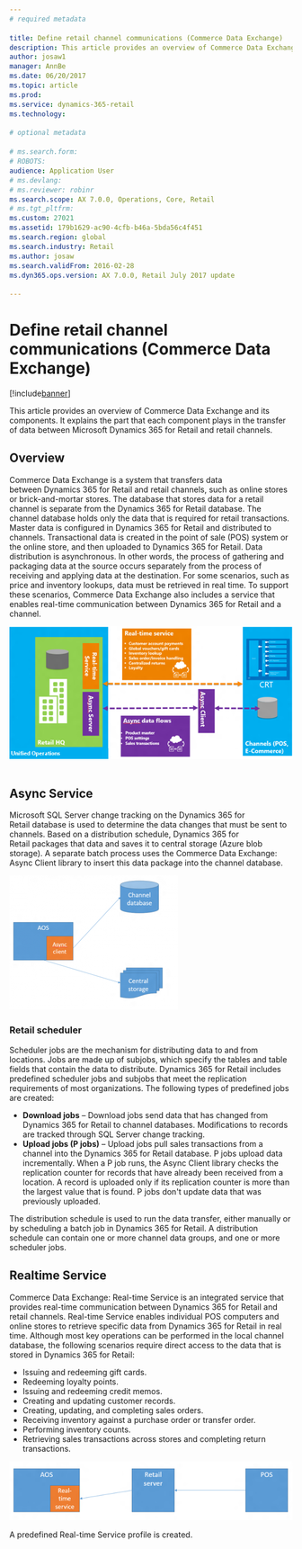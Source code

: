 ```yaml
---
# required metadata

title: Define retail channel communications (Commerce Data Exchange)
description: This article provides an overview of Commerce Data Exchange and its components. It explains the part that each component plays in the transfer of data between Microsoft Dynamics 365 for Retail and retail channels.
author: josaw1
manager: AnnBe
ms.date: 06/20/2017
ms.topic: article
ms.prod: 
ms.service: dynamics-365-retail
ms.technology: 

# optional metadata

# ms.search.form: 
# ROBOTS: 
audience: Application User
# ms.devlang: 
# ms.reviewer: robinr
ms.search.scope: AX 7.0.0, Operations, Core, Retail
# ms.tgt_pltfrm: 
ms.custom: 27021
ms.assetid: 179b1629-ac90-4cfb-b46a-5bda56c4f451
ms.search.region: global
ms.search.industry: Retail
ms.author: josaw
ms.search.validFrom: 2016-02-28
ms.dyn365.ops.version: AX 7.0.0, Retail July 2017 update

---
```


# Define retail channel communications (Commerce Data Exchange)

[!include[banner](../includes/banner.md)]


This article provides an overview of Commerce Data Exchange and its components. It explains the part that each component plays in the transfer of data between Microsoft Dynamics 365 for Retail and retail channels.

Overview
--------

Commerce Data Exchange is a system that transfers data between Dynamics 365 for Retail and retail channels, such as online stores or brick-and-mortar stores. The database that stores data for a retail channel is separate from the Dynamics 365 for Retail database. The channel database holds only the data that is required for retail transactions. Master data is configured in Dynamics 365 for Retail and distributed to channels. Transactional data is created in the point of sale (POS) system or the online store, and then uploaded to Dynamics 365 for Retail. Data distribution is asynchronous. In other words, the process of gathering and packaging data at the source occurs separately from the process of receiving and applying data at the destination. For some scenarios, such as price and inventory lookups, data must be retrieved in real time. To support these scenarios, Commerce Data Exchange also includes a service that enables real-time communication between Dynamics 365 for Retail and a channel. 

[![updated-retail-graphic](./media/updated-retail-graphic.png)](./media/updated-retail-graphic.png)  

## Async Service
Microsoft SQL Server change tracking on the Dynamics 365 for Retail database is used to determine the data changes that must be sent to channels. Based on a distribution schedule, Dynamics 365 for Retail packages that data and saves it to central storage (Azure blob storage). A separate batch process uses the Commerce Data Exchange: Async Client library to insert this data package into the channel database. 

[![Async Service](./media/async-300x239.png)](./media/async.png)

### Retail scheduler

Scheduler jobs are the mechanism for distributing data to and from locations. Jobs are made up of subjobs, which specify the tables and table fields that contain the data to distribute. Dynamics 365 for Retail includes predefined scheduler jobs and subjobs that meet the replication requirements of most organizations. The following types of predefined jobs are created:

-   **Download jobs** – Download jobs send data that has changed from Dynamics 365 for Retail to channel databases. Modifications to records are tracked through SQL Server change tracking.
-   **Upload jobs (P jobs)** – Upload jobs pull sales transactions from a channel into the Dynamics 365 for Retail database. P jobs upload data incrementally. When a P job runs, the Async Client library checks the replication counter for records that have already been received from a location. A record is uploaded only if its replication counter is more than the largest value that is found. P jobs don't update data that was previously uploaded.

The distribution schedule is used to run the data transfer, either manually or by scheduling a batch job in Dynamics 365 for Retail. A distribution schedule can contain one or more channel data groups, and one or more scheduler jobs.

## Realtime Service
Commerce Data Exchange: Real-time Service is an integrated service that provides real-time communication between Dynamics 365 for Retail and retail channels. Real-time Service enables individual POS computers and online stores to retrieve specific data from Dynamics 365 for Retail in real time. Although most key operations can be performed in the local channel database, the following scenarios require direct access to the data that is stored in Dynamics 365 for Retail:

-   Issuing and redeeming gift cards.
-   Redeeming loyalty points.
-   Issuing and redeeming credit memos.
-   Creating and updating customer records.
-   Creating, updating, and completing sales orders.
-   Receiving inventory against a purchase order or transfer order.
-   Performing inventory counts.
-   Retrieving sales transactions across stores and completing return transactions.

[![Real-time Service](./media/rts.png)](./media/rts.png) 

A predefined Real-time Service profile is created.



